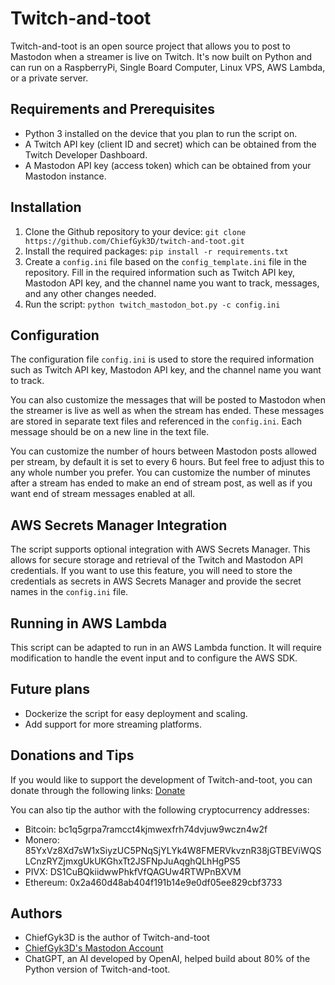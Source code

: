 # Twitch-and-toot

Twitch-and-toot is an open source project that allows you to post to Mastodon when a streamer is live on Twitch. It's now built on Python and can run on a RaspberryPi, Single Board Computer, Linux VPS, AWS Lambda, or a private server.

## Requirements and Prerequisites

- Python 3 installed on the device that you plan to run the script on.
- A Twitch API key (client ID and secret) which can be obtained from the Twitch Developer Dashboard.
- A Mastodon API key (access token) which can be obtained from your Mastodon instance.

## Installation

1. Clone the Github repository to your device: `git clone https://github.com/ChiefGyk3D/twitch-and-toot.git`
2. Install the required packages: `pip install -r requirements.txt`
3. Create a `config.ini` file based on the `config_template.ini` file in the repository. Fill in the required information such as Twitch API key, Mastodon API key, and the channel name you want to track, messages, and any other changes needed.
4. Run the script: `python twitch_mastodon_bot.py -c config.ini`

## Configuration

The configuration file `config.ini` is used to store the required information such as Twitch API key, Mastodon API key, and the channel name you want to track.

You can also customize the messages that will be posted to Mastodon when the streamer is live as well as when the stream has ended. These messages are stored in separate text files and referenced in the `config.ini`. Each message should be on a new line in the text file.

You can customize the number of hours between Mastodon posts allowed per stream, by default it is set to every 6 hours. But feel free to adjust this to any whole number you prefer.
You can customize the number of minutes after a stream has ended to make an end of stream post, as well as if you want end of stream messages enabled at all.

## AWS Secrets Manager Integration

The script supports optional integration with AWS Secrets Manager. This allows for secure storage and retrieval of the Twitch and Mastodon API credentials. If you want to use this feature, you will need to store the credentials as secrets in AWS Secrets Manager and provide the secret names in the `config.ini` file.

## Running in AWS Lambda

This script can be adapted to run in an AWS Lambda function. It will require modification to handle the event input and to configure the AWS SDK.

## Future plans
    
- Dockerize the script for easy deployment and scaling.
- Add support for more streaming platforms.

## Donations and Tips

If you would like to support the development of Twitch-and-toot, you can donate through the following links: [Donate](https://links.chiefgyk3d.com)

You can also tip the author with the following cryptocurrency addresses:

- Bitcoin: bc1q5grpa7ramcct4kjmwexfrh74dvjuw9wczn4w2f
- Monero: 85YxVz8Xd7sW1xSiyzUC5PNqSjYLYk4W8FMERVkvznR38jGTBEViWQSLCnzRYZjmxgUkUKGhxTt2JSFNpJuAqghQLhHgPS5
- PIVX: DS1CuBQkiidwwPhkfVfQAGUw4RTWPnBXVM
- Ethereum: 0x2a460d48ab404f191b14e9e0df05ee829cbf3733

## Authors

- ChiefGyk3D is the author of Twitch-and-toot
- [ChiefGyk3D's Mastodon Account](https://social.chiefgyk3d.com/@chiefgyk3d)
- ChatGPT, an AI developed by OpenAI, helped build about 80% of the Python version of Twitch-and-toot.
